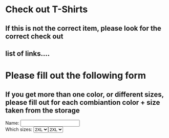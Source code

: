 <html>
    <head>
           <h1> Check out T-Shirts</h1>
           <h2> If this is not the correct item, please look for the correct check out </h2>
        <h2> list of links.... </h2>
    </head>
    <body>
        <h1> Please fill out the following form </h1>
        <h2>If you get more than one color, or different sizes, please fill out for each combiantion color + size taken from the storage </h2>
        <form>
            <label for="name"> Name:</label>
            <input type="text" id="name" name="name">
            <br>
            <label for="Colors"> Which sizes:</label>
            <select id="colors" name="colors">
            <option value="White">2XL</option>
            <option value="Black">XL</option>
            <option value="Navy">M</option>
            <br>
            <label for="sizes"> Which sizes:</label>
            <select id="sizes" name="Sizes">
            <option value="2XL">2XL</option>
            <option value="XL">XL</option>
            <option value="M">M</option>
            <option value="S">s</option>
            </select>
        </form>
    </body>
</html>
